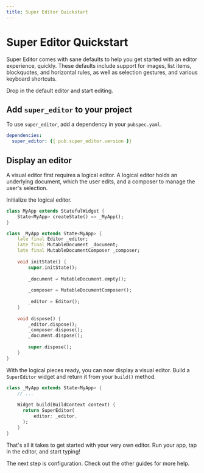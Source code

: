 ```yaml
---
title: Super Editor Quickstart
---
```

# Super Editor Quickstart
Super Editor comes with sane defaults to help you get started with an editor experience, quickly. These defaults include support for images, list items, blockquotes, and horizontal rules, as well as selection gestures, and various keyboard shortcuts.

Drop in the default editor and start editing.

## Add <code>super_editor</code> to your project
To use <code>super_editor</code>, add a dependency in your <code>pubspec.yaml</code>.

```yaml
dependencies:
  super_editor: {{ pub.super_editor.version }}
```

## Display an editor
A visual editor first requires a logical editor. A logical editor holds an underlying document, which the user edits, and a composer to manage the user's selection.

Initialize the logical editor.

```dart
class MyApp extends StatefulWidget {
    State<MyApp> createState() => _MyApp();
}

class _MyApp extends State<MyApp> {
    late final Editor _editor;
    late final MutableDocument _document;
    late final MutableDocumentComposer _composer;
    
    void initState() {
        super.initState();
    
        _document = MutableDocument.empty();
    
        _composer = MutableDocumentComposer();
    
        _editor = Editor();
    }
    
    void dispose() {
        _editor.dispose();
        _composer.dispose();
        _document.dispose();
    
        super.dispose();
    }
}
```
    
With the logical pieces ready, you can now display a visual editor. Build a <code>SuperEditor</code> widget and return it from your <code>build()</code> method.
    
```dart
class _MyApp extends State<MyApp> {
    // ...
  
    Widget build(BuildContext context) {
      return SuperEditor(
          editor: _editor,
      );
    }
}
```

That's all it takes to get started with your very own editor. Run your app, tap in the editor, and start typing!

The next step is configuration. Check out the other guides for more help.